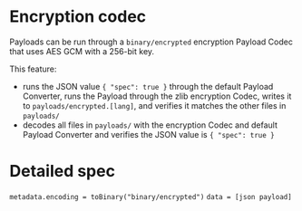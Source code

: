 # Encryption codec

Payloads can be run through a `binary/encrypted` encryption Payload Codec that uses AES GCM with a 256-bit key.

This feature:

- runs the JSON value `{ "spec": true }` through the default Payload Converter, runs the Payload through the zlib
  encryption Codec, writes it to `payloads/encrypted.[lang]`, and verifies it matches the other files in `payloads/`
- decodes all files in `payloads/` with the encryption Codec and default Payload Converter and verifies the JSON value
  is `{ "spec": true }`

# Detailed spec

`metadata.encoding = toBinary("binary/encrypted")`
`data = [json payload]`